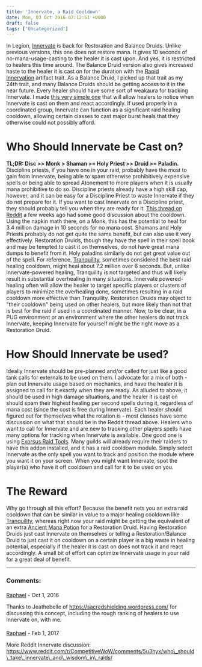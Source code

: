 ```yaml
---
title: 'Innervate, a Raid Cooldown'
date: Mon, 03 Oct 2016 07:12:51 +0000
draft: false
tags: ['Uncategorized']
---
```


In Legion, [Innervate](http://www.wowhead.com/spell=29166/innervate) is back for Restoration and Balance Druids. Unlike previous versions, this one does not restore mana. It gives 10 seconds of no-mana-usage-casting to the healer it is cast upon. And yes, it is restricted to healers this time around. The Balance Druid version also gives increased haste to the healer it is cast on for the duration with the [Rapid Innervation](http://www.wowhead.com/spell=202890/rapid-innervation) artifact trait. As a Balance Druid, I picked up that trait as my 24th trait, and many Balance Druids should be getting access to it in the near future. Every healer should have some sort of weakaura for tracking Innervate. I made [this very simple one](https://www.weakauras.online/en/a/8mV9NVM9zk) that will allow healers to notice when Innervate is cast on them and react accordingly. If used properly in a coordinated group, Innervate can function as a significant raid healing cooldown, allowing certain classes to cast major burst heals that they otherwise could not possibly afford.

Who Should Innervate be Cast on?
================================

**TL;DR: Disc >> Monk > Shaman >= Holy Priest >> Druid >= Paladin.** Discipline priests, if you have one in your raid, probably have the most to gain from Innervate, being able to spam otherwise prohibitively expensive spells or being able to spread Atonement to more players when it is usually mana prohibitive to do so. Discipline priests already have a high skill cap, however, and it can be easy for a Discipline Priest to waste Innervate if they do not prepare for it. If you want to cast Innervate on a Discipline priest, they should probably tell you when they are ready for it. [This thread on Reddit](https://www.reddit.com/r/CompetitiveWoW/comments/53e630/healers_and_innervate/) a few weeks ago had some good discussion about the cooldown. Using the napkin math there, on a Monk, this has the potential to heal for 3.4 million damage in 10 seconds for no mana cost. Shamans and Holy Priests probably do not get quite the same benefit, but can also use it very effectively. Restoration Druids, though they have the spell in their spell book and may be tempted to cast it on themselves, do not have great mana dumps to benefit from it. Holy paladins similarly do not get great value out of the spell. For reference, [Tranquility](http://www.wowhead.com/spell=740/tranquility), sometimes considered the best raid healing cooldown, might heal about 7.2 million over 6 seconds. But, unlike Innervate-powered healing, Tranquility is not targeted and thus will likely result in substantial overhealing in many situations. Innervate powered-healing often will allow the healer to target specific players or clusters of players to minimize the overhealing done, sometimes resulting in a raid cooldown more effective than Tranquility. Restoration Druids may object to "their cooldown" being used on other healers, but more likely than not that is best for the raid if used in a coordinated manner. Now, to be clear, in a PUG environment or an environment where the other healers do not track Innervate, keeping Innervate for yourself might be the right move as a Restoration Druid.

How Should Innervate be used?
=============================

Ideally Innervate should be pre-planned and/or called for just like a good tank calls for externals to be used on them. I advocate for a mix of both - plan out Innervate usage based on mechanics, and have the healer it is assigned to call for it exactly when they are ready. As alluded to above, it should be used in high damage situations, and the healer it is cast on should spam their highest healing per second spells during it, regardless of mana cost (since the cost is free during Innervate). Each healer should figured out for themselves what the rotation is - most classes have some discussion on what that should be in the Reddit thread above. Healers who want to call for Innervate and are new to tracking other players spells have many options for tracking when Innervate is available. One good one is using [Exorsus Raid Tools](https://mods.curse.com/addons/wow/exorsus-raid-tools). Many guilds will already require their raiders to have this addon installed, and it has a raid cooldown module. Simply select Innervate as the only spell you want to track and position the module where you want it on your screen. When you might want Innervate, spot the player(s) who have it off cooldown and call for it to be used on you.

The Reward
==========

Why go through all this effort? Because the benefit nets you an extra raid cooldown that can be similar in value to a major healing cooldown like [Tranquility](http://www.wowhead.com/spell=740/tranquility), whereas right now your raid might be getting the equivalent of an extra [Ancient Mana Potion](http://www.wowhead.com/item=127835/ancient-mana-potion) for a Restoration Druid. Having Restoration Druids just cast Innervate on themselves or telling a Restoration/Balance Druid to just cast it on cooldown on a certain player is a big waste in healing potential, especially if the healer it is cast on does not track it and react accordingly. A small bit of effort can optimize Innervate usage in your raid for a great deal of benefit.

---
### Comments:
#### 
[Raphael]( "raphanwow@gmail.com") - <time datetime="2016-10-03 03:14:07">Oct 1, 2016</time>

Thanks to Jeathebelle of https://sacredshielding.wordpress.com/ for discussing this concept, including the rough ranking of healers to use Innervate on, with me.
<br>
#### 
[Raphael]( "raphanwow@gmail.com") - <time datetime="2017-02-20 18:23:27">Feb 1, 2017</time>

More Reddit Innervate discussion: https://www.reddit.com/r/CompetitiveWoW/comments/5u3hyx/who\_should\_take\_innervate\_and\_wisdom\_in\_raids/
<br>
